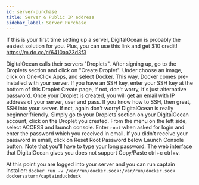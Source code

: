 ```yaml
---
id: server-purchase
title: Server & Public IP address
sidebar_label: Server Purchase
---
```



If this is your first time setting up a server, DigitalOcean is probably the easiest solution for you. Plus, you can use this link and get $10 credit!
https://m.do.co/c/6410aa23d3f3

DigitalOcean calls their servers "Droplets". After signing up, go to the Droplets section and click on "Create Droplet". Under choose an image, click on One-Click Apps, and select Docker. This way, Docker comes pre-installed with your server. If you have an SSH key, enter your SSH key at the bottom of this Droplet Create page, if not, don't worry, it's just alternative password. Once your Droplet is created, you will get an email with IP address of your server, user and pass. If you know how to SSH, then great, SSH into your server. If not, again don't worry! DigitalOcean is really beginner friendly. Simply go to your Droplets section on your DigitalOcean account, click on the Droplet you created. From the menu on the left side, select ACCESS and launch console. Enter `root` when asked for login and enter the password which you received in email. If you didn't receive your password in email, click on Reset Root Password below Launch Console button. Note that you'll have to type your long password. The web interface that DigitalOcean gives you does not support Copy/Paste ctrl+c ctrl+v.

At this point you are logged into your server and you can run captain installer: `docker run -v /var/run/docker.sock:/var/run/docker.sock dockersaturn/captainduckduck`
